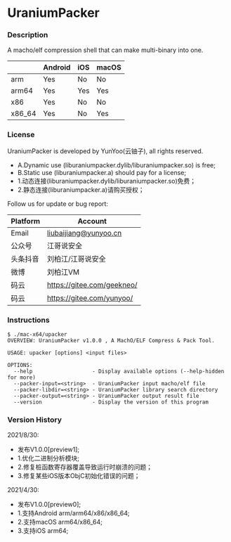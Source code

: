 # UraniumPacker

### Description
A macho/elf compression shell that can make multi-binary into one.

||Android|iOS|macOS|
|-|-|-|-|
|arm|Yes|No|No|
|arm64|Yes|Yes|Yes|
|x86|Yes|No|No|
|x86_64|Yes|No|Yes|


### License

UraniumPacker is developed by YunYoo(云铀子), all rights reserved.

 * A.Dynamic use (liburaniumpacker.dylib/liburaniumpacker.so) is free;
 * B.Static use (liburaniumpacker.a) should pay for a license;
 * 1.动态连接(liburaniumpacker.dylib/liburaniumpacker.so)免费；
 * 2.静态连接(liburaniumpacker.a)请购买授权；

Follow us for update or bug report:

|Platform|Account|
|-|-|
|Email|liubaijiang@yunyoo.cn|
|公众号|江哥说安全|
|头条抖音|刘柏江/江哥说安全|
|微博|刘柏江VM|
|码云|https://gitee.com/geekneo/|
|码云|https://gitee.com/yunyoo/|

### Instructions

```
$ ./mac-x64/upacker 
OVERVIEW: UraniumPacker v1.0.0 , A MachO/ELF Compress & Pack Tool.

USAGE: upacker [options] <input files>

OPTIONS:
  --help                   - Display available options (--help-hidden for more)
  --packer-input=<string>  - UraniumPacker input macho/elf file
  --packer-libdir=<string> - UraniumPacker library search directory
  --packer-output=<string> - UraniumPacker output result file
  --version                - Display the version of this program
```

### Version History
2021/8/30:
 * 发布V1.0.0[preview1];
 * 1.优化二进制分析模块;
 * 2.修复桩函数寄存器覆盖导致运行时崩溃的问题；
 * 3.修复某些iOS版本ObjC初始化错误的问题；

2021/4/30:
 * 发布V1.0.0[preview0];
 * 1.支持Android arm/arm64/x86/x86_64;
 * 2.支持macOS arm64/x86_64;
 * 3.支持iOS arm64;
